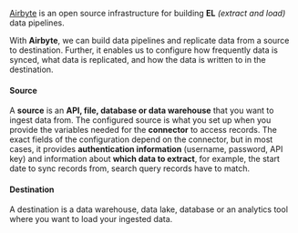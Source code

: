 [Airbyte](https://docs.airbyte.com/) is an open source infrastructure for building **EL** *(extract and load)* data pipelines. 

With **Airbyte**, we can build data pipelines and replicate data from a source to destination. Further, it enables us to configure how frequently data is synced, what data is replicated, and how the data is written to in the destination.


#### Source
A **source** is an **API, file, database or data warehouse** that you want to ingest data from. The configured source is what you set up when you provide the variables needed for the **connector** to access records. The exact fields of the configuration depend on the connector, but in most cases, it provides **authentication information** (username, password, API key) and information about **which data to extract**, for example, the start date to sync records from, search query records have to match.

#### Destination
A destination is a data warehouse, data lake, database or an analytics tool where you want to load your ingested data.


#### 

